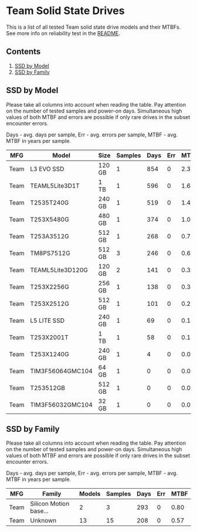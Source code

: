 Team Solid State Drives
=======================

This is a list of all tested Team solid state drive models and their MTBFs. See
more info on reliability test in the [README](https://github.com/bsdhw/SMART).

Contents
--------

1. [ SSD by Model  ](#ssd-by-model)
2. [ SSD by Family ](#ssd-by-family)

SSD by Model
------------

Please take all columns into account when reading the table. Pay attention on the
number of tested samples and power-on days. Simultaneous high values of both MTBF
and errors are possible if only rare drives in the subset encounter errors.

Days - avg. days per sample,
Err  - avg. errors per sample,
MTBF - avg. MTBF in years per sample.

| MFG       | Model              | Size   | Samples | Days  | Err   | MTBF |
|-----------|--------------------|--------|---------|-------|-------|------|
| Team      | L3 EVO SSD         | 120 GB | 1       | 854   | 0     | 2.34   |
| Team      | TEAML5Lite3D1T     | 1 TB   | 1       | 596   | 0     | 1.63   |
| Team      | T2535T240G         | 240 GB | 1       | 519   | 0     | 1.42   |
| Team      | T253X5480G         | 480 GB | 1       | 374   | 0     | 1.03   |
| Team      | T253A3512G         | 512 GB | 1       | 268   | 0     | 0.74   |
| Team      | TM8PS7512G         | 512 GB | 3       | 246   | 0     | 0.68   |
| Team      | TEAML5Lite3D120G   | 120 GB | 2       | 141   | 0     | 0.39   |
| Team      | T253X2256G         | 256 GB | 1       | 138   | 0     | 0.38   |
| Team      | T253X2512G         | 512 GB | 1       | 101   | 0     | 0.28   |
| Team      | L5 LITE SSD        | 240 GB | 1       | 69    | 0     | 0.19   |
| Team      | T253X2001T         | 1 TB   | 1       | 58    | 0     | 0.16   |
| Team      | T253X1240G         | 240 GB | 1       | 4     | 0     | 0.01   |
| Team      | TIM3F56064GMC104   | 64 GB  | 1       | 0     | 0     | 0.00   |
| Team      | T253512GB          | 512 GB | 1       | 0     | 0     | 0.00   |
| Team      | TIM3F56032GMC104   | 32 GB  | 1       | 0     | 0     | 0.00   |

SSD by Family
-------------

Please take all columns into account when reading the table. Pay attention on the
number of tested samples and power-on days. Simultaneous high values of both MTBF
and errors are possible if only rare drives in the subset encounter errors.

Days - avg. days per sample,
Err  - avg. errors per sample,
MTBF - avg. MTBF in years per sample.

| MFG       | Family                 | Models | Samples | Days  | Err   | MTBF |
|-----------|------------------------|--------|---------|-------|-------|------|
| Team      | Silicon Motion base... | 2      | 3       | 293   | 0     | 0.80   |
| Team      | Unknown                | 13     | 15      | 208   | 0     | 0.57   |
